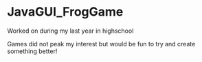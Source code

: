 # JavaGUI_FrogGame

Worked on during my last year in highschool

Games did not peak my interest but would be fun to try and create something better!
